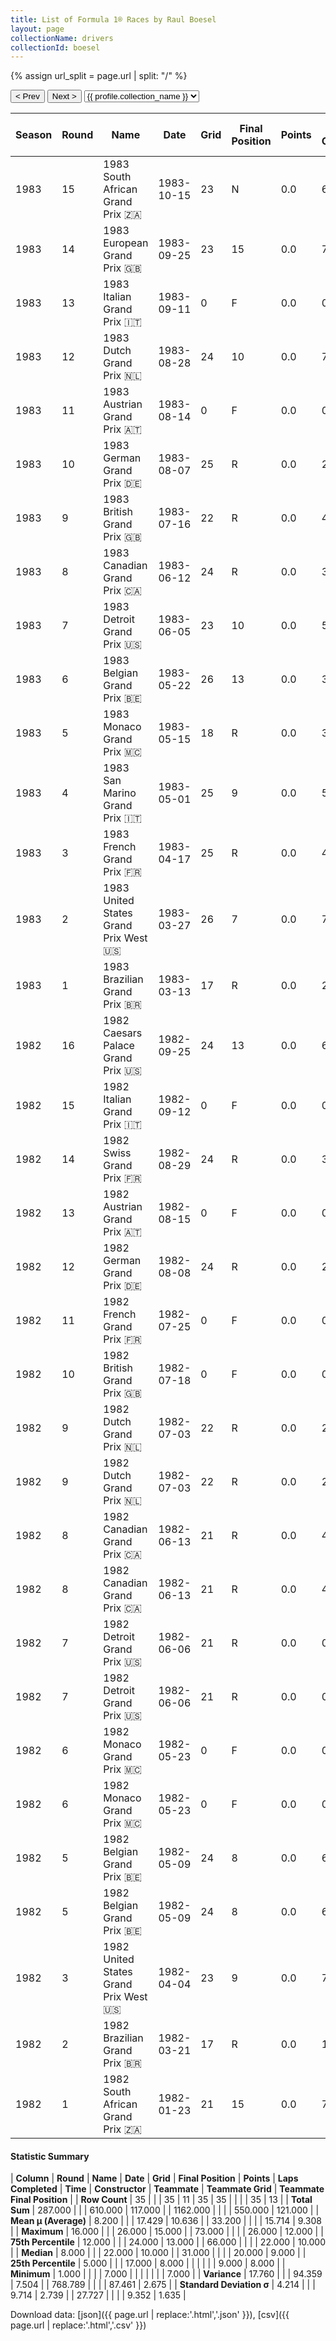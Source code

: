```yaml
---
title: List of Formula 1® Races by Raul Boesel
layout: page
collectionName: drivers
collectionId: boesel
---
```


{% assign url_split = page.url | split: "/" %}
<div id="collection-navigation">
<button onclick="selector.options[selector.selectedIndex-1].value && (window.location = selector.options[selector.selectedIndex-1].value);">&lt; Prev</button>
<button onclick="selector.options[selector.selectedIndex+1].value && (window.location = selector.options[selector.selectedIndex+1].value);">Next &gt;</button>
<select id="selector" onchange="this.options[this.selectedIndex].value && (window.location = this.options[this.selectedIndex].value);">
  {% for collectionId in site.data[page.collectionName].refs %}
    {% if collectionId == page.collectionId %}
      {% assign selected = "selected" %}
    {% else %}
      {% assign selected = "" %}
    {% endif %}
    {% assign profile = site.data[page.collectionName][collectionId].profile %}
    <option value="/f1/{{ page.collectionName }}/{{ collectionId }}/{{ url_split[4] }}" {{ selected }}>{{ profile.collection_name }}</option>
  {% endfor %}
</select>
</div>

| Season | Round | Name | Date | Grid | Final Position | Points | Laps Completed | Time | Constructor | Teammate | Teammate Grid | Teammate Final Position |
|--|--|--|--|--|--|--|--|--|--|--|--|--|
| 1983 | 15 | 1983 South African Grand Prix 🇿🇦 | 1983-10-15 | 23 | N | 0.0 | 66 |   | Ligier 🇫🇷 | [Jean-Pierre Jarier 🇫🇷](/f1/drivers/jarier) | 21 | 10 |
| 1983 | 14 | 1983 European Grand Prix 🇬🇧 | 1983-09-25 | 23 | 15 | 0.0 | 73 |   | Ligier 🇫🇷 | [Jean-Pierre Jarier 🇫🇷](/f1/drivers/jarier) | 22 | R |
| 1983 | 13 | 1983 Italian Grand Prix 🇮🇹 | 1983-09-11 | 0 | F | 0.0 | 0 |   | Ligier 🇫🇷 | [Jean-Pierre Jarier 🇫🇷](/f1/drivers/jarier) | 19 | 9 |
| 1983 | 12 | 1983 Dutch Grand Prix 🇳🇱 | 1983-08-28 | 24 | 10 | 0.0 | 70 |   | Ligier 🇫🇷 | [Jean-Pierre Jarier 🇫🇷](/f1/drivers/jarier) | 22 | R |
| 1983 | 11 | 1983 Austrian Grand Prix 🇦🇹 | 1983-08-14 | 0 | F | 0.0 | 0 |   | Ligier 🇫🇷 | [Jean-Pierre Jarier 🇫🇷](/f1/drivers/jarier) | 20 | 7 |
| 1983 | 10 | 1983 German Grand Prix 🇩🇪 | 1983-08-07 | 25 | R | 0.0 | 27 |   | Ligier 🇫🇷 | [Jean-Pierre Jarier 🇫🇷](/f1/drivers/jarier) | 19 | 8 |
| 1983 | 9 | 1983 British Grand Prix 🇬🇧 | 1983-07-16 | 22 | R | 0.0 | 48 |   | Ligier 🇫🇷 | [Jean-Pierre Jarier 🇫🇷](/f1/drivers/jarier) | 25 | 10 |
| 1983 | 8 | 1983 Canadian Grand Prix 🇨🇦 | 1983-06-12 | 24 | R | 0.0 | 32 |   | Ligier 🇫🇷 | [Jean-Pierre Jarier 🇫🇷](/f1/drivers/jarier) | 16 | R |
| 1983 | 7 | 1983 Detroit Grand Prix 🇺🇸 | 1983-06-05 | 23 | 10 | 0.0 | 58 |   | Ligier 🇫🇷 | [Jean-Pierre Jarier 🇫🇷](/f1/drivers/jarier) | 19 | R |
| 1983 | 6 | 1983 Belgian Grand Prix 🇧🇪 | 1983-05-22 | 26 | 13 | 0.0 | 39 |   | Ligier 🇫🇷 | [Jean-Pierre Jarier 🇫🇷](/f1/drivers/jarier) | 21 | R |
| 1983 | 5 | 1983 Monaco Grand Prix 🇲🇨 | 1983-05-15 | 18 | R | 0.0 | 3 |   | Ligier 🇫🇷 | [Jean-Pierre Jarier 🇫🇷](/f1/drivers/jarier) | 9 | R |
| 1983 | 4 | 1983 San Marino Grand Prix 🇮🇹 | 1983-05-01 | 25 | 9 | 0.0 | 58 |   | Ligier 🇫🇷 | [Jean-Pierre Jarier 🇫🇷](/f1/drivers/jarier) | 19 | R |
| 1983 | 3 | 1983 French Grand Prix 🇫🇷 | 1983-04-17 | 25 | R | 0.0 | 47 |   | Ligier 🇫🇷 | [Jean-Pierre Jarier 🇫🇷](/f1/drivers/jarier) | 20 | 9 |
| 1983 | 2 | 1983 United States Grand Prix West 🇺🇸 | 1983-03-27 | 26 | 7 | 0.0 | 73 |   | Ligier 🇫🇷 | [Jean-Pierre Jarier 🇫🇷](/f1/drivers/jarier) | 10 | R |
| 1983 | 1 | 1983 Brazilian Grand Prix 🇧🇷 | 1983-03-13 | 17 | R | 0.0 | 25 |   | Ligier 🇫🇷 | [Jean-Pierre Jarier 🇫🇷](/f1/drivers/jarier) | 12 | R |
| 1982 | 16 | 1982 Caesars Palace Grand Prix 🇺🇸 | 1982-09-25 | 24 | 13 | 0.0 | 69 |   | March 🇬🇧 | [Rupert Keegan 🇬🇧](/f1/drivers/keegan) | 25 | 12 |
| 1982 | 15 | 1982 Italian Grand Prix 🇮🇹 | 1982-09-12 | 0 | F | 0.0 | 0 |   | March 🇬🇧 | [Rupert Keegan 🇬🇧](/f1/drivers/keegan) | 0 | F |
| 1982 | 14 | 1982 Swiss Grand Prix 🇫🇷 | 1982-08-29 | 24 | R | 0.0 | 31 |   | March 🇬🇧 | [Rupert Keegan 🇬🇧](/f1/drivers/keegan) | 22 | R |
| 1982 | 13 | 1982 Austrian Grand Prix 🇦🇹 | 1982-08-15 | 0 | F | 0.0 | 0 |   | March 🇬🇧 | [Rupert Keegan 🇬🇧](/f1/drivers/keegan) | 24 | R |
| 1982 | 12 | 1982 German Grand Prix 🇩🇪 | 1982-08-08 | 24 | R | 0.0 | 22 |   | March 🇬🇧 | [Rupert Keegan 🇬🇧](/f1/drivers/keegan) | 0 | F |
| 1982 | 11 | 1982 French Grand Prix 🇫🇷 | 1982-07-25 | 0 | F | 0.0 | 0 |   | March 🇬🇧 | [Jochen Mass 🇩🇪](/f1/drivers/mass) | 26 | R |
| 1982 | 10 | 1982 British Grand Prix 🇬🇧 | 1982-07-18 | 0 | F | 0.0 | 0 |   | March 🇬🇧 | [Jochen Mass 🇩🇪](/f1/drivers/mass) | 25 | 10 |
| 1982 | 9 | 1982 Dutch Grand Prix 🇳🇱 | 1982-07-03 | 22 | R | 0.0 | 21 |   | March 🇬🇧 | [Jochen Mass 🇩🇪](/f1/drivers/mass) | 24 | R |
| 1982 | 9 | 1982 Dutch Grand Prix 🇳🇱 | 1982-07-03 | 22 | R | 0.0 | 21 |   | March 🇬🇧 | [Emilio de Villota 🇪🇸](/f1/drivers/villota) | 0 | F |
| 1982 | 8 | 1982 Canadian Grand Prix 🇨🇦 | 1982-06-13 | 21 | R | 0.0 | 47 |   | March 🇬🇧 | [Jochen Mass 🇩🇪](/f1/drivers/mass) | 22 | 11 |
| 1982 | 8 | 1982 Canadian Grand Prix 🇨🇦 | 1982-06-13 | 21 | R | 0.0 | 47 |   | March 🇬🇧 | [Emilio de Villota 🇪🇸](/f1/drivers/villota) | 0 | F |
| 1982 | 7 | 1982 Detroit Grand Prix 🇺🇸 | 1982-06-06 | 21 | R | 0.0 | 0 |   | March 🇬🇧 | [Jochen Mass 🇩🇪](/f1/drivers/mass) | 18 | 7 |
| 1982 | 7 | 1982 Detroit Grand Prix 🇺🇸 | 1982-06-06 | 21 | R | 0.0 | 0 |   | March 🇬🇧 | [Emilio de Villota 🇪🇸](/f1/drivers/villota) | 0 | F |
| 1982 | 6 | 1982 Monaco Grand Prix 🇲🇨 | 1982-05-23 | 0 | F | 0.0 | 0 |   | March 🇬🇧 | [Jochen Mass 🇩🇪](/f1/drivers/mass) | 0 | F |
| 1982 | 6 | 1982 Monaco Grand Prix 🇲🇨 | 1982-05-23 | 0 | F | 0.0 | 0 |   | March 🇬🇧 | [Emilio de Villota 🇪🇸](/f1/drivers/villota) | 0 | F |
| 1982 | 5 | 1982 Belgian Grand Prix 🇧🇪 | 1982-05-09 | 24 | 8 | 0.0 | 66 |   | March 🇬🇧 | [Jochen Mass 🇩🇪](/f1/drivers/mass) | 25 | R |
| 1982 | 5 | 1982 Belgian Grand Prix 🇧🇪 | 1982-05-09 | 24 | 8 | 0.0 | 66 |   | March 🇬🇧 | [Emilio de Villota 🇪🇸](/f1/drivers/villota) | 0 | F |
| 1982 | 3 | 1982 United States Grand Prix West 🇺🇸 | 1982-04-04 | 23 | 9 | 0.0 | 70 |   | March 🇬🇧 | [Jochen Mass 🇩🇪](/f1/drivers/mass) | 21 | 8 |
| 1982 | 2 | 1982 Brazilian Grand Prix 🇧🇷 | 1982-03-21 | 17 | R | 0.0 | 11 |   | March 🇬🇧 | [Jochen Mass 🇩🇪](/f1/drivers/mass) | 22 | 8 |
| 1982 | 1 | 1982 South African Grand Prix 🇿🇦 | 1982-01-23 | 21 | 15 | 0.0 | 72 |   | March 🇬🇧 | [Jochen Mass 🇩🇪](/f1/drivers/mass) | 22 | 12 |

#### Statistic Summary

| **Column** | **Round** | **Name** | **Date** | **Grid** | **Final Position** | **Points** | **Laps Completed** | **Time** | **Constructor** | **Teammate** | **Teammate Grid** | **Teammate Final Position** |
| **Row Count** | 35 |  |  | 35 | 11 | 35 | 35 |  |  |  | 35 | 13 |
| **Total Sum** | 287.000 |  |  | 610.000 | 117.000 |  | 1162.000 |  |  |  | 550.000 | 121.000 |
| **Mean μ (Average)** | 8.200 |  |  | 17.429 | 10.636 |  | 33.200 |  |  |  | 15.714 | 9.308 |
| **Maximum** | 16.000 |  |  | 26.000 | 15.000 |  | 73.000 |  |  |  | 26.000 | 12.000 |
| **75th Percentile** | 12.000 |  |  | 24.000 | 13.000 |  | 66.000 |  |  |  | 22.000 | 10.000 |
| **Median** | 8.000 |  |  | 22.000 | 10.000 |  | 31.000 |  |  |  | 20.000 | 9.000 |
| **25th Percentile** | 5.000 |  |  | 17.000 | 8.000 |  |  |  |  |  | 9.000 | 8.000 |
| **Minimum** | 1.000 |  |  |  | 7.000 |  |  |  |  |  |  | 7.000 |
| **Variance** | 17.760 |  |  | 94.359 | 7.504 |  | 768.789 |  |  |  | 87.461 | 2.675 |
| **Standard Deviation σ** | 4.214 |  |  | 9.714 | 2.739 |  | 27.727 |  |  |  | 9.352 | 1.635 |

Download data: [json]({{ page.url | replace:'.html','.json' }}), [csv]({{ page.url | replace:'.html','.csv' }})
